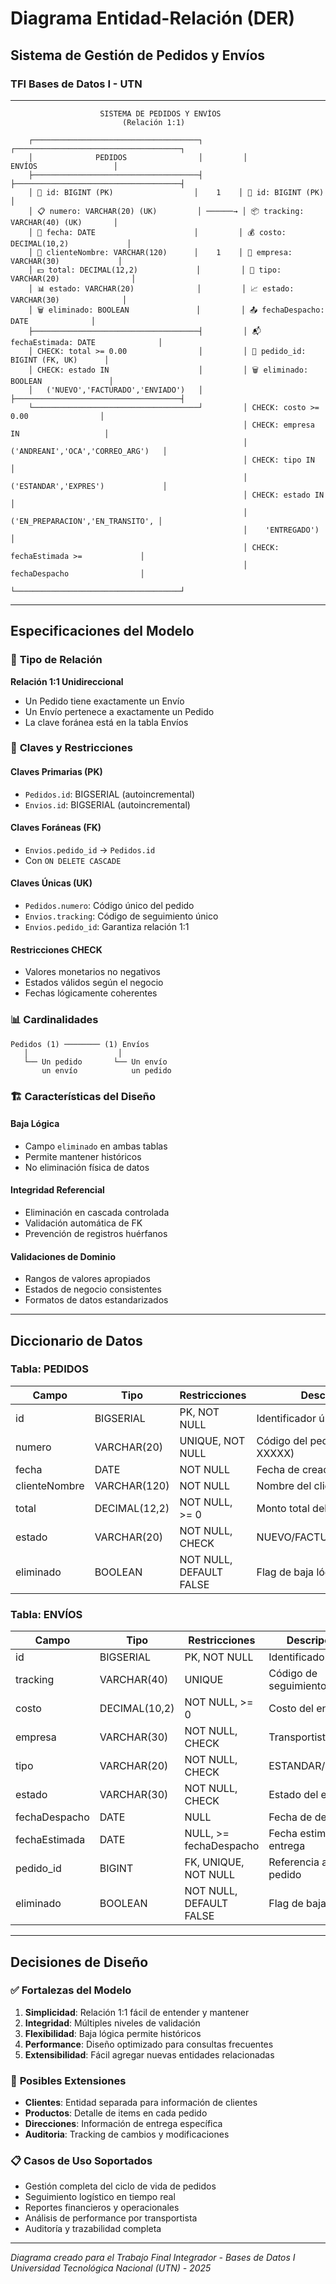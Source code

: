 # Diagrama Entidad-Relación (DER)
## Sistema de Gestión de Pedidos y Envíos

### TFI Bases de Datos I - UTN

---

```
                    SISTEMA DE PEDIDOS Y ENVÍOS
                         (Relación 1:1)

    ┌─────────────────────────────────────┐         ┌─────────────────────────────────────┐
    │              PEDIDOS                │         │              ENVÍOS                 │
    ├─────────────────────────────────────┤         ├─────────────────────────────────────┤
    │ 🔑 id: BIGINT (PK)                  │    1    │ 🔑 id: BIGINT (PK)                  │
    │ 📋 numero: VARCHAR(20) (UK)         │ ──────→ │ 📦 tracking: VARCHAR(40) (UK)       │
    │ 📅 fecha: DATE                      │         │ 💰 costo: DECIMAL(10,2)             │
    │ 👤 clienteNombre: VARCHAR(120)      │    1    │ 🏢 empresa: VARCHAR(30)             │
    │ 💵 total: DECIMAL(12,2)             │         │ 🚚 tipo: VARCHAR(20)                │
    │ 📊 estado: VARCHAR(20)              │         │ 📈 estado: VARCHAR(30)              │
    │ 🗑️ eliminado: BOOLEAN               │         │ 📤 fechaDespacho: DATE              │
    ├─────────────────────────────────────┤         │ 📬 fechaEstimada: DATE              │
    │ CHECK: total >= 0.00                │         │ 🔗 pedido_id: BIGINT (FK, UK)      │
    │ CHECK: estado IN                    │         │ 🗑️ eliminado: BOOLEAN               │
    │   ('NUEVO','FACTURADO','ENVIADO')   │         ├─────────────────────────────────────┤
    └─────────────────────────────────────┘         │ CHECK: costo >= 0.00                │
                                                    │ CHECK: empresa IN                   │
                                                    │   ('ANDREANI','OCA','CORREO_ARG')   │
                                                    │ CHECK: tipo IN                      │
                                                    │   ('ESTANDAR','EXPRES')             │
                                                    │ CHECK: estado IN                    │
                                                    │   ('EN_PREPARACION','EN_TRANSITO', │
                                                    │    'ENTREGADO')                     │
                                                    │ CHECK: fechaEstimada >=             │
                                                    │        fechaDespacho                │
                                                    └─────────────────────────────────────┘
```

---

## Especificaciones del Modelo

### 🎯 **Tipo de Relación**
**Relación 1:1 Unidireccional**
- Un Pedido tiene exactamente un Envío
- Un Envío pertenece a exactamente un Pedido
- La clave foránea está en la tabla Envíos

### 🔐 **Claves y Restricciones**

#### **Claves Primarias (PK)**
- `Pedidos.id`: BIGSERIAL (autoincremental)
- `Envios.id`: BIGSERIAL (autoincremental)

#### **Claves Foráneas (FK)**
- `Envios.pedido_id` → `Pedidos.id`
- Con `ON DELETE CASCADE`

#### **Claves Únicas (UK)**
- `Pedidos.numero`: Código único del pedido
- `Envios.tracking`: Código de seguimiento único  
- `Envios.pedido_id`: Garantiza relación 1:1

#### **Restricciones CHECK**
- Valores monetarios no negativos
- Estados válidos según el negocio
- Fechas lógicamente coherentes

### 📊 **Cardinalidades**
```
Pedidos (1) ──────── (1) Envíos
   │                    │
   └── Un pedido       └── Un envío
       un envío            un pedido
```

### 🏗️ **Características del Diseño**

#### **Baja Lógica**
- Campo `eliminado` en ambas tablas
- Permite mantener históricos
- No eliminación física de datos

#### **Integridad Referencial**
- Eliminación en cascada controlada
- Validación automática de FK
- Prevención de registros huérfanos

#### **Validaciones de Dominio**
- Rangos de valores apropiados
- Estados de negocio consistentes
- Formatos de datos estandarizados

---

## Diccionario de Datos

### **Tabla: PEDIDOS**
| Campo | Tipo | Restricciones | Descripción |
|-------|------|---------------|-------------|
| id | BIGSERIAL | PK, NOT NULL | Identificador único |
| numero | VARCHAR(20) | UNIQUE, NOT NULL | Código del pedido (PED-XXXXX) |
| fecha | DATE | NOT NULL | Fecha de creación |
| clienteNombre | VARCHAR(120) | NOT NULL | Nombre del cliente |
| total | DECIMAL(12,2) | NOT NULL, >= 0 | Monto total del pedido |
| estado | VARCHAR(20) | NOT NULL, CHECK | NUEVO/FACTURADO/ENVIADO |
| eliminado | BOOLEAN | NOT NULL, DEFAULT FALSE | Flag de baja lógica |

### **Tabla: ENVÍOS**
| Campo | Tipo | Restricciones | Descripción |
|-------|------|---------------|-------------|
| id | BIGSERIAL | PK, NOT NULL | Identificador único |
| tracking | VARCHAR(40) | UNIQUE | Código de seguimiento |
| costo | DECIMAL(10,2) | NOT NULL, >= 0 | Costo del envío |
| empresa | VARCHAR(30) | NOT NULL, CHECK | Transportista |
| tipo | VARCHAR(20) | NOT NULL, CHECK | ESTANDAR/EXPRES |
| estado | VARCHAR(30) | NOT NULL, CHECK | Estado del envío |
| fechaDespacho | DATE | NULL | Fecha de despacho |
| fechaEstimada | DATE | NULL, >= fechaDespacho | Fecha estimada entrega |
| pedido_id | BIGINT | FK, UNIQUE, NOT NULL | Referencia al pedido |
| eliminado | BOOLEAN | NOT NULL, DEFAULT FALSE | Flag de baja lógica |

---

## Decisiones de Diseño

### ✅ **Fortalezas del Modelo**
1. **Simplicidad**: Relación 1:1 fácil de entender y mantener
2. **Integridad**: Múltiples niveles de validación
3. **Flexibilidad**: Baja lógica permite históricos
4. **Performance**: Diseño optimizado para consultas frecuentes
5. **Extensibilidad**: Fácil agregar nuevas entidades relacionadas

### 🔄 **Posibles Extensiones**
- **Clientes**: Entidad separada para información de clientes
- **Productos**: Detalle de items en cada pedido  
- **Direcciones**: Información de entrega específica
- **Auditoria**: Tracking de cambios y modificaciones

### 📋 **Casos de Uso Soportados**
- Gestión completa del ciclo de vida de pedidos
- Seguimiento logístico en tiempo real
- Reportes financieros y operacionales
- Análisis de performance por transportista
- Auditoría y trazabilidad completa

---

*Diagrama creado para el Trabajo Final Integrador - Bases de Datos I*  
*Universidad Tecnológica Nacional (UTN) - 2025*